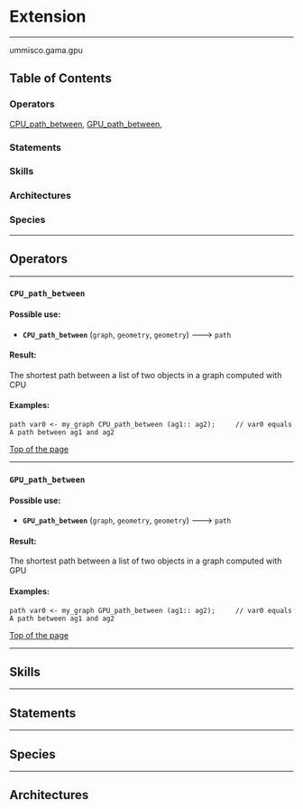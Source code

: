 # Extension

----

 ummisco.gama.gpu

## Table of Contents
### Operators
[CPU_path_between](#cpu_path_between), [GPU_path_between](#gpu_path_between), 

### Statements


### Skills


### Architectures



### Species



----

## Operators
	
    	
----


[//]: # (keyword|operator_CPU_path_between)
### `CPU_path_between`

#### Possible use: 
  *  **`CPU_path_between`** (`graph`, `geometry`, `geometry`) --->  `path` 

#### Result: 
The shortest path between a list of two objects in a graph computed with CPU

#### Examples: 
```
path var0 <- my_graph CPU_path_between (ag1:: ag2); 	// var0 equals A path between ag1 and ag2
```
  

[Top of the page](#table-of-contents)
  	
    	
----


[//]: # (keyword|operator_GPU_path_between)
### `GPU_path_between`

#### Possible use: 
  *  **`GPU_path_between`** (`graph`, `geometry`, `geometry`) --->  `path` 

#### Result: 
The shortest path between a list of two objects in a graph computed with GPU

#### Examples: 
```
path var0 <- my_graph GPU_path_between (ag1:: ag2); 	// var0 equals A path between ag1 and ag2
```
  

[Top of the page](#table-of-contents)
  	

----

## Skills
	

----

## Statements
		
	
----

## Species
	
	
----

## Architectures 
	